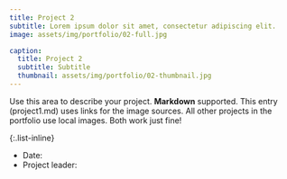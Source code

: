 ```yaml
---
title: Project 2
subtitle: Lorem ipsum dolor sit amet, consectetur adipiscing elit.
image: assets/img/portfolio/02-full.jpg

caption:
  title: Project 2
  subtitle: Subtitle
  thumbnail: assets/img/portfolio/02-thumbnail.jpg
---
```

Use this area to describe your project. **Markdown** supported. This entry (project1.md) uses links for the image sources. All other projects in the portfolio use local images. Both work just fine!

{:.list-inline}
- Date:
- Project leader:
